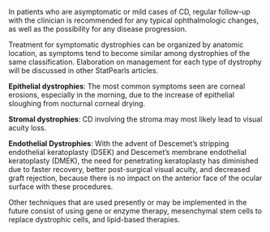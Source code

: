 In patients who are asymptomatic or mild cases of CD, regular follow-up with the clinician is recommended for any typical ophthalmologic changes, as well as the possibility for any disease progression.

Treatment for symptomatic dystrophies can be organized by anatomic location, as symptoms tend to become similar among dystrophies of the same classification. Elaboration on management for each type of dystrophy will be discussed in other StatPearls articles.

**Epithelial dystrophies**: The most common symptoms seen are corneal erosions, especially in the morning, due to the increase of epithelial sloughing from nocturnal corneal drying.

**Stromal dystrophies**: CD involving the stroma may most likely lead to visual acuity loss.

**Endothelial Dystrophies**: With the advent of Descemet’s stripping endothelial keratoplasty (DSEK) and Descemet’s membrane endothelial keratoplasty (DMEK), the need for penetrating keratoplasty has diminished due to faster recovery, better post-surgical visual acuity, and decreased graft rejection, because there is no impact on the anterior face of the ocular surface with these procedures.

Other techniques that are used presently or may be implemented in the future consist of using gene or enzyme therapy, mesenchymal stem cells to replace dystrophic cells, and lipid-based therapies.